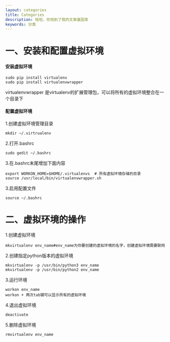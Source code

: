 ```yaml
---
layout: categories
title: Categories
description: 哈哈，你找到了我的文章基因库
keywords: 分类
---
```

# 一、安装和配置虚拟环境

#### 安装虚拟环境

```
sudo pip install virtualenv
sudo pip install virtualenvwrapper
```

virtualenvwrapper 是virtualenv的扩展管理包，可以将所有的虚拟环境整合在一个目录下

#### 配置虚拟环境

1.创建虚拟环境管理目录

```
mkdir ~/.virtrualenv
```

2.打开.bashrc

```
sudo gedit ~/.bashrc
```

3.在.bashrc末尾增加下面内容

```
export WORKON_HOME=$HOME/.virtualenvs  # 所有虚拟环境存储的目录
source /usr/local/bin/virtualenvwrapper.sh
```

3.启用配置文件

```
source ~/.bashrc
```

# 二、虚拟环境的操作

1.创建虚拟环境

```
mkvirtualenv env_name#env_name为你要创建的虚拟环境的名字，创建虚拟环境需要联网
```

2.创建指定python版本的虚拟环境

```
mkvirtualenv -p /usr/bin/python3 env_name
mkvirtualenv -p /usr/bin/python2 env_name
```

3.运行环境

```
workon env_name
workon + 两次tab键可以显示所有的虚拟环境
```

4.退出虚拟环境

```
deactivate
```

5.删除虚拟环境

```
rmvirtualenv env_name
```



